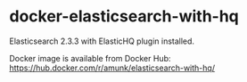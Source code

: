 # docker-elasticsearch-with-hq

Elasticsearch 2.3.3 with ElasticHQ plugin installed.

Docker image is available from Docker Hub:
https://hub.docker.com/r/amunk/elasticsearch-with-hq/
